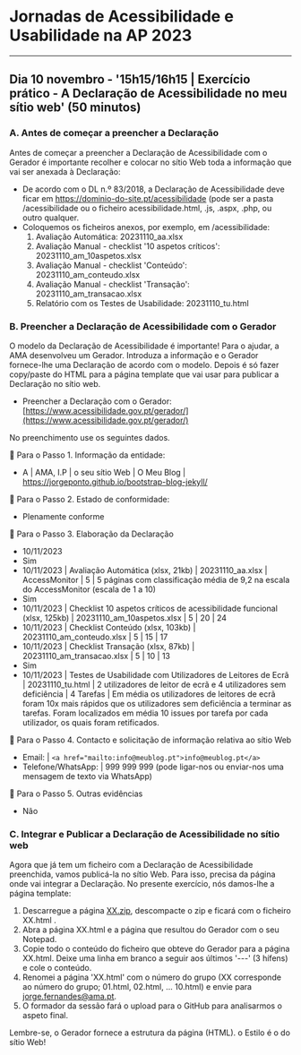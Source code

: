 
# Jornadas de Acessibilidade e Usabilidade na AP 2023

<hr>

## Dia 10 novembro - '15h15/16h15 \| Exercício prático - A Declaração de Acessibilidade no meu sítio web' (50 minutos)

### A. Antes de começar a preencher a Declaração

Antes de começar a preencher a Declaração de Acessibilidade com o Gerador é importante recolher e colocar no sítio Web toda a informação que vai ser anexada à Declaração:

- De acordo com o DL n.º 83/2018, a Declaração de Acessibilidade deve ficar em https://dominio-do-site.pt/acessibilidade (pode ser a pasta /acessibilidade ou o ficheiro acessibilidade.html, .js, .aspx, .php, ou outro qualquer.
- Coloquemos os ficheiros anexos, por exemplo, em /acessibilidade:
  1. Avaliação Automática: 20231110_aa.xlsx
  2. Avaliação Manual - checklist '10 aspetos críticos': 20231110_am_10aspetos.xlsx
  3. Avaliação Manual - checklist 'Conteúdo': 20231110_am_conteudo.xlsx
  4. Avaliação Manual - checklist 'Transação': 20231110_am_transacao.xlsx
  5. Relatório com os Testes de Usabilidade: 20231110_tu.html

### B. Preencher a Declaração de Acessibilidade com o Gerador

O modelo da Declaração de Acessibilidade é importante! Para o ajudar, a AMA desenvolveu um Gerador. Introduza a informação e o Gerador fornece-lhe uma Declaração de acordo com o modelo. Depois é só fazer copy/paste do HTML para a página template que vai usar para publicar a Declaração no sítio web.

- Preencher a Declaração com o Gerador: [https://www.acessibilidade.gov.pt/gerador/](https://www.acessibilidade.gov.pt/gerador/)

No preenchimento use os seguintes dados.

&#xF114; Para o Passo 1. Informação da entidade:

- A \| AMA, I.P \| o seu sítio Web \| O Meu Blog \| https://jorgeponto.github.io/bootstrap-blog-jekyll/

&#xF114; Para o Passo 2. Estado de conformidade:

- Plenamente conforme

&#xF114; Para o Passo 3. Elaboração da Declaração

- 10/11/2023
- Sim
- 10/11/2023 \| Avaliação Automática (xlsx, 21kb) \| 20231110_aa.xlsx \| AccessMonitor \| 5 \| 5 páginas com classificação média de 9,2 na escala do AccessMonitor (escala de 1 a 10)
- Sim
- 10/11/2023 \| Checklist 10 aspetos críticos de acessibilidade funcional (xlsx, 125kb) \| 20231110_am_10aspetos.xlsx \| 5 \| 20 \| 24
- 10/11/2023 \| Checklist Conteúdo (xlsx, 103kb) \| 20231110_am_conteudo.xlsx \| 5 \| 15 \| 17
- 10/11/2023 \| Checklist Transação (xlsx, 87kb) \| 20231110_am_transacao.xlsx \| 5 \| 10 \| 13
- Sim
- 10/11/2023 \| Testes de Usabilidade com Utilizadores de Leitores de Ecrã \| 20231110_tu.html \| 2 utilizadores de leitor de ecrã e 4 utilizadores sem deficiência \| 4 Tarefas \| Em média os utilizadores de leitores de ecrã foram 10x mais rápidos que os utilizadores sem deficiência a terminar as tarefas. Foram localizados em média 10 issues por tarefa por cada utilizador, os quais foram retificados.

&#xF114; Para o Passo 4. Contacto e solicitação de informação relativa ao sítio Web

- Email: \| `<a href="mailto:info@meublog.pt">info@meublog.pt</a>`
- Telefone/WhatsApp: \| 999 999 999 (pode ligar-nos ou enviar-nos uma mensagem de texto via WhatsApp)

&#xF114; Para o Passo 5. Outras evidências

- Não

### C. Integrar e Publicar a Declaração de Acessibilidade no sítio web

Agora que já tem um ficheiro com a Declaração de Acessibilidade preenchida, vamos publicá-la no sítio Web. Para isso, precisa da página onde vai integrar a Declaração. No presente exercício, nós damos-lhe a página template: 

1. Descarregue a página [XX.zip](https://jorgeponto.github.io/bootstrap-blog-jekyll/acessibilidade/XX.zip), descompacte o zip e ficará com o ficheiro XX.html .
2. Abra a página XX.html e a página que resultou do Gerador com o seu Notepad.
3. Copie todo o conteúdo do ficheiro que obteve do Gerador para a página XX.html. Deixe uma linha em branco a seguir aos últimos '---' (3 hífens) e cole o conteúdo.
4. Renomei a página 'XX.html' com o número do grupo (XX corresponde ao número do grupo; 01.html, 02.html, ... 10.html) e envie para [jorge.fernandes@ama.pt](mailto:jorge.fernandes@ama.pt).
5. O formador da sessão fará o upload para o GitHub para analisarmos o aspeto final.

Lembre-se, o Gerador fornece a estrutura da página (HTML). o Estilo é o do sítio Web!
